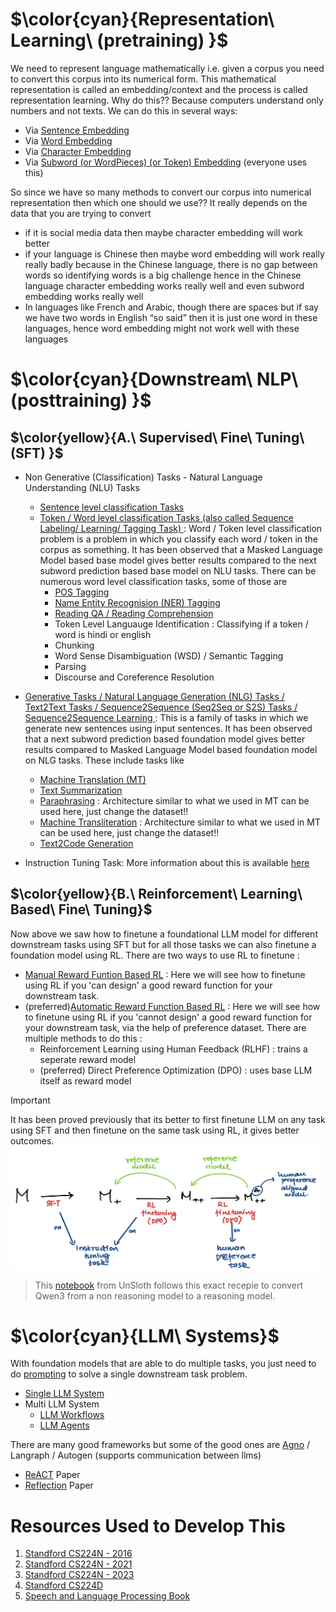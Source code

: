 # $\color{cyan}{Representation\ Learning\  (pretraining) }$
We need to represent language mathematically i.e. given a corpus you need to convert this corpus into its numerical form. This mathematical representation is called an embedding/context and the process is called representation learning. Why do this?? Because computers understand only numbers and not texts. We can do this in several ways:
- Via [Sentence Embedding](https://github.com/khetansarvesh/NLP/tree/main/Representation-Learning/Sentence-RL)
- Via [Word Embedding](https://github.com/khetansarvesh/NLP/tree/main/Representation-Learning/Word-RL)
- Via [Character Embedding](https://github.com/khetansarvesh/NLP/tree/main/Representation-Learning/Char-RL)
- Via [Subword (or WordPieces) (or Token) Embedding](https://github.com/khetansarvesh/NLP/tree/main/Representation-Learning/SubWord-RL) (everyone uses this)

So since we have so many methods to convert our corpus into numerical representation then which one should we use?? It really depends on the data that you are trying to convert 
- if it is social media data then maybe character embedding will work better
- if your language is Chinese then maybe word embedding will work really really badly because in the Chinese language, there is no gap between words so identifying words is a big challenge hence in the Chinese language character embedding works really well and even subword embedding works really well
- In languages like French and Arabic, though there are spaces but if say we have two words in English “so said” then it is just one word in these languages, hence word embedding might not work well with these languages







# $\color{cyan}{Downstream\ NLP\  (posttraining) }$
## $\color{yellow}{A.\ Supervised\ Fine\ Tuning\ (SFT) }$
- Non Generative (Classification) Tasks - Natural Language Understanding (NLU) Tasks
  - [Sentence level classification Tasks](https://khetansarvesh.medium.com/sentimental-analysis-using-deep-learning-3a2dee80cf77)
  - <ins> Token / Word level classification Tasks (also called Sequence Labeling/ Learning/ Tagging Task) </ins> : 
  Word / Token level classification problem is a problem in which you classify each word / token in the corpus as something. It has been observed that a Masked Language Model based base model gives better results compared to the next subword prediction based base model on NLU tasks. There can be numerous word level classification tasks, some of those are
    - [POS Tagging](https://khetansarvesh.medium.com/pos-tagging-using-deep-learning-9e8fd316eeab#5ec3)
    - [Name Entity Recognision (NER) Tagging](https://github.com/khetansarvesh/NLP/blob/main/unitask_downstream_nlp/ner.md)
    - [Reading QA / Reading Comprehension](https://github.com/khetansarvesh/NLP/blob/main/unitask_downstream_nlp/reading_qa.md)
    - Token Level Languauge Identification : Classifying if a token / word is hindi or english
    - Chunking
    - Word Sense Disambiguation (WSD) / Semantic Tagging
    - Parsing
    - Discourse and Coreference Resolution

- <ins> Generative Tasks / Natural Language Generation (NLG) Tasks / Text2Text Tasks / Sequence2Sequence (Seq2Seq or S2S) Tasks / Sequence2Sequence Learning </ins> : This is a family of tasks in which we generate new sentences using input sentences. It has been observed that a next subword prediction based foundation model gives better results compared to Masked Language Model based foundation model on NLG tasks. These include tasks like
  - [Machine Translation (MT)](https://github.com/khetansarvesh/NLP/blob/main/unitask_downstream_nlp/Machine-Translation/README.md)
  - [Text Summarization](https://github.com/khetansarvesh/NLP/blob/main/unitask_downstream_nlp/text_summarization.md)
  - [Paraphrasing](https://github.com/khetansarvesh/NLP/blob/main/unitask_downstream_nlp/imgs/paraphrase.png) : Architecture similar to what we used in MT can be used here, just change the dataset!!
  - [Machine Transliteration](https://github.com/khetansarvesh/NLP/blob/main/unitask_downstream_nlp/imgs/trans.png) : Architecture similar to what we used in MT can be used here, just change the dataset!!
  - [Text2Code Generation](https://github.com/khetansarvesh/NLP/blob/main/unitask_downstream_nlp/text2code.md)

- Instruction Tuning Task: More information about this is available [here](https://khetansarvesh.medium.com/instruction-tuning-4a75fd4e5149?postPublishedType=initial)







## $\color{yellow}{B.\ Reinforcement\ Learning\ Based\ Fine\ Tuning}$
Now above we saw how to finetune a foundational LLM model for different downstream tasks using SFT but for all those tasks we can also finetune a foundation model using RL. There are two ways to use RL to finetune :
- [Manual Reward Funtion Based RL](https://khetansarvesh.medium.com/llm-fine-tuning-using-rl-for-reasoning-857f9db05ba6) : Here we will see how to finetune using RL if you 'can design' a good reward function for your downstream task.
- (preferred)[Automatic Reward Function Based RL](https://khetansarvesh.medium.com/preference-alignment-0b67777fa7af) : Here we will see how to finetune using RL if you 'cannot design' a good reward function for your downstream task, via the help of preference dataset. There are multiple methods to do this : 
  - Reinforcement Learning using Human Feedback (RLHF) : trains a seperate reward model
  - (preferred) Direct Preference Optimization (DPO) : uses base LLM itself as reward model


> [!IMPORTANT]
> It has been proved previously that its better to first finetune LLM on any task using SFT and then finetune on the same task using RL, it gives better outcomes.
> <img width=500 src="https://github.com/khetansarvesh/NLP/blob/main/unitask_downstream_nlp/imgs/pipeline.png">

> This [notebook](https://colab.research.google.com/github/unslothai/notebooks/blob/main/nb/Qwen3_(4B)-GRPO.ipynb) from UnSloth follows this exact recepie to convert Qwen3 from a non reasoning model to a reasoning model.







# $\color{cyan}{LLM\ Systems\}$
With foundation models that are able to do multiple tasks, you just need to do [prompting](https://www.promptingguide.ai/) to solve a single downstream task problem.
- [Single LLM System](https://github.com/khetansarvesh/NLP/blob/main/single_llm_sys.md)
- Multi LLM System
  - [LLM Workflows](https://github.com/khetansarvesh/NLP/blob/main/llm_workflow.md)
  - [LLM Agents](https://github.com/khetansarvesh/NLP/blob/main/llm_agents.md)




There are many good frameworks but some of the good ones are [Agno](https://github.com/agno-agi/agno) / Langraph / Autogen (supports communication between llms)
- [ReACT](https://arxiv.org/pdf/2210.03629) Paper
- [Reflection](https://proceedings.neurips.cc/paper_files/paper/2023/file/1b44b878bb782e6954cd888628510e90-Paper-Conference.pdf) Paper







# Resources Used to Develop This
1. [Standford CS224N - 2016](https://www.youtube.com/playlist?list=PLoROMvodv4rOhcuXMZkNm7j3fVwBBY42z)
2. [Standford CS224N - 2021](https://www.youtube.com/watch?v=rmVRLeJRkl4&list=PLoROMvodv4rMFqRtEuo6SGjY4XbRIVRd4)
3. [Standford CS224N - 2023](https://www.youtube.com/watch?v=LWMzyfvuehA&list=PL613dYIGMXoZ0Wl6tj8VvHaFUTAWE8fbW)
4. [Standford CS224D](https://www.youtube.com/playlist?list=PLlJy-eBtNFt4CSVWYqscHDdP58M3zFHIG)
5. [Speech and Language Processing Book](https://web.stanford.edu/~jurafsky/slp3/)

